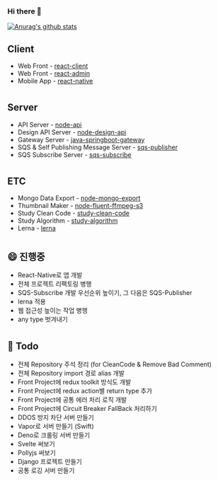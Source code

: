 ### Hi there 👋
<!-- [![Top Langs](https://github-readme-stats.vercel.app/api/top-langs/?username=awakelife93&layout=compact)](https://github.com/anuraghazra/github-readme-stats) -->
[![Anurag's github stats](https://github-readme-stats.vercel.app/api?username=awakelife93&show_icons=true&theme=dark)](https://github.com/anuraghazra/github-readme-stats)

## Client
* Web Front - [react-client](https://github.com/awakelife93/react_client_template)
* Web Front - [react-admin](https://github.com/awakelife93/react_admin_template)
* Mobile App - [react-native](https://github.com/awakelife93/react_native_template)
#
## Server
* API Server - [node-api](https://github.com/awakelife93/node_api_server)
* Design API Server - [node-design-api](https://github.com/awakelife93/node_design_server)
* Gateway Server - [java-springboot-gateway](https://github.com/awakelife93/study_spring_boot)
* SQS & Self Publishing Message Server - [sqs-publisher](https://github.com/awakelife93/sqs_publisher)
* SQS Subscribe Server - [sqs-subscribe](https://github.com/awakelife93/sqs_subscribe)
#
## ETC
* Mongo Data Export - [node-mongo-export](https://github.com/awakelife93/mongodb_documents_export)
* Thumbnail Maker - [node-fluent-ffmpeg-s3](https://github.com/awakelife93/thumbnail_maker)
* Study Clean Code - [study-clean-code](https://github.com/awakelife93/clean_code_study)
* Study Algorithm - [study-algorithm](https://github.com/awakelife93/study-algorithm)
* Lerna - [lerna](https://github.com/awakelife93/lerna_template)
#
## 😄 진행중
* React-Native로 앱 개발
* 전체 프로젝트 리팩토링 병행
* SQS-Subscribe 개발 우선순위 높이기, 그 다음은 SQS-Publisher
* lerna 적용
* 웹 접근성 높이는 작업 병행
* any type 벗겨내기
#
## 🤔 Todo
* 전체 Repository 주석 정리 (for CleanCode & Remove Bad Comment)
* 전체 Repository import 경로 alias 개발
* Front Project에 redux toolkit 방식도 개발
* Front Project에 redux action별 return type 추가
* Front Project에 공통 에러 처리 로직 개발
* Front Project에 Circuit Breaker FallBack 처리하기
* DDOS 방지 차단 서버 만들기
* Vapor로 서버 만들기 (Swift)
* Deno로 크롤링 서버 만들기
* Svelte 써보기
* Pollyjs 써보기
* Django 프로젝트 만들기
* 공통 로깅 서버 만들기
<!--
**HyunwooP/HyunwooP** is a ✨ _special_ ✨ repository because its `README.md` (this file) appears on your GitHub profile.

Here are some ideas to get you started:

- 🔭 I’m currently working on ...
- 🌱 I’m currently learning ...
- 👯 I’m looking to collaborate on ...
- 🤔 I’m looking for help with ...
- 💬 Ask me about ...
- 📫 How to reach me: ...
- 😄 Pronouns: ...
- ⚡ Fun fact: ...
-->
